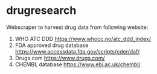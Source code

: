 # drugresearch

Webscraper to harvest drug data from following website:

1. WHO ATC DDD https://www.whocc.no/atc_ddd_index/
2. FDA approved drug database https://www.accessdata.fda.gov/scripts/cder/daf/
3. Drugs.com https://www.drugs.com/
4. CHEMBL database https://www.ebi.ac.uk/chembl/
